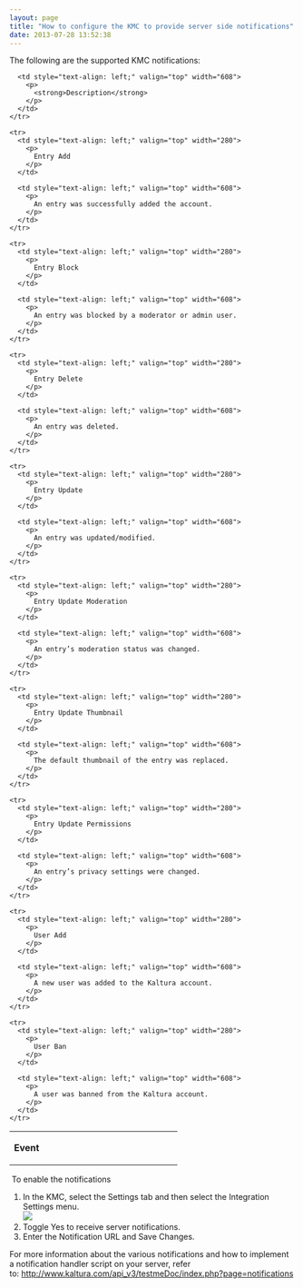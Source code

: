 ```yaml
---
layout: page
title: "How to configure the KMC to provide server side notifications"
date: 2013-07-28 13:52:38
---
```


The following are the supported KMC notifications:

<table style="width: 888px;" border="0" cellspacing="0" cellpadding="0">
  <tbody>
    <tr>
      <td style="text-align: left;" valign="top" width="280">
        <p>
          <strong>Event</strong>
        </p>
      </td>
      
      <td style="text-align: left;" valign="top" width="608">
        <p>
          <strong>Description</strong>
        </p>
      </td>
    </tr>
    
    <tr>
      <td style="text-align: left;" valign="top" width="280">
        <p>
          Entry Add
        </p>
      </td>
      
      <td style="text-align: left;" valign="top" width="608">
        <p>
          An entry was successfully added the account.
        </p>
      </td>
    </tr>
    
    <tr>
      <td style="text-align: left;" valign="top" width="280">
        <p>
          Entry Block
        </p>
      </td>
      
      <td style="text-align: left;" valign="top" width="608">
        <p>
          An entry was blocked by a moderator or admin user.
        </p>
      </td>
    </tr>
    
    <tr>
      <td style="text-align: left;" valign="top" width="280">
        <p>
          Entry Delete
        </p>
      </td>
      
      <td style="text-align: left;" valign="top" width="608">
        <p>
          An entry was deleted.
        </p>
      </td>
    </tr>
    
    <tr>
      <td style="text-align: left;" valign="top" width="280">
        <p>
          Entry Update
        </p>
      </td>
      
      <td style="text-align: left;" valign="top" width="608">
        <p>
          An entry was updated/modified.
        </p>
      </td>
    </tr>
    
    <tr>
      <td style="text-align: left;" valign="top" width="280">
        <p>
          Entry Update Moderation
        </p>
      </td>
      
      <td style="text-align: left;" valign="top" width="608">
        <p>
          An entry’s moderation status was changed.
        </p>
      </td>
    </tr>
    
    <tr>
      <td style="text-align: left;" valign="top" width="280">
        <p>
          Entry Update Thumbnail
        </p>
      </td>
      
      <td style="text-align: left;" valign="top" width="608">
        <p>
          The default thumbnail of the entry was replaced.
        </p>
      </td>
    </tr>
    
    <tr>
      <td style="text-align: left;" valign="top" width="280">
        <p>
          Entry Update Permissions
        </p>
      </td>
      
      <td style="text-align: left;" valign="top" width="608">
        <p>
          An entry’s privacy settings were changed.
        </p>
      </td>
    </tr>
    
    <tr>
      <td style="text-align: left;" valign="top" width="280">
        <p>
          User Add
        </p>
      </td>
      
      <td style="text-align: left;" valign="top" width="608">
        <p>
          A new user was added to the Kaltura account.
        </p>
      </td>
    </tr>
    
    <tr>
      <td style="text-align: left;" valign="top" width="280">
        <p>
          User Ban
        </p>
      </td>
      
      <td style="text-align: left;" valign="top" width="608">
        <p>
          A user was banned from the Kaltura account.
        </p>
      </td>
    </tr>
  </tbody>
</table>

<p class="mce-procedure">
   To enable the notifications
</p>

1.  In the KMC, select the Settings tab and then select the Integration Settings menu.  
    <img src="{{site.url}}/assets/1096">
2.  Toggle Yes to receive server notifications.
3.  Enter the Notification URL and Save Changes.

For more information about the various notifications and how to implement a notification handler script on your server, refer to: <a href="http://www.kaltura.com/api_v3/testmeDoc/index.php?page=notifications" target="_blank" title="API Documentation Notifications">http://www.kaltura.com/api_v3/testmeDoc/index.php?page=notifications</a>

 

 

 